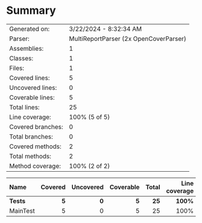 ﻿# Summary
|||
|:---|:---|
| Generated on: | 3/22/2024 - 8:32:34 AM |
| Parser: | MultiReportParser (2x OpenCoverParser) |
| Assemblies: | 1 |
| Classes: | 1 |
| Files: | 1 |
| Covered lines: | 5 |
| Uncovered lines: | 0 |
| Coverable lines: | 5 |
| Total lines: | 25 |
| Line coverage: | 100% (5 of 5) |
| Covered branches: | 0 |
| Total branches: | 0 |
| Covered methods: | 2 |
| Total methods: | 2 |
| Method coverage: | 100% (2 of 2) |

|**Name**|**Covered**|**Uncovered**|**Coverable**|**Total**|**Line coverage**|**Covered**|**Total**|**Branch coverage**|**Covered**|**Total**|**Method coverage**|
|:---|---:|---:|---:|---:|---:|---:|---:|---:|---:|---:|---:|
|**Tests**|**5**|**0**|**5**|**25**|**100%**|**0**|**0**|****|**2**|**2**|**100%**|
|MainTest|5|0|5|25|100%|0|0||2|2|100%|
